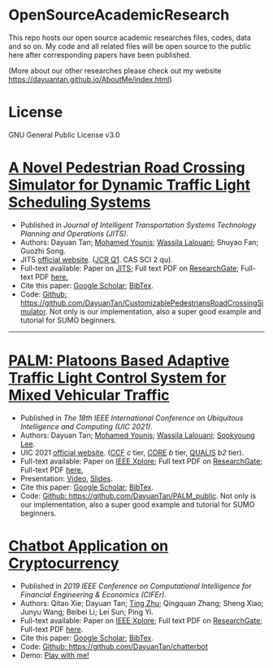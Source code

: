 # OpenSourceAcademicResearch
This repo hosts our open source academic researches files, codes, data and so on. My code and all related files will be open source to the public here after corresponding papers have been published.  

(More about our other researches please check out my website https://dayuantan.github.io/AboutMe/index.html)

# License

GNU General Public License v3.0


# [A Novel Pedestrian Road Crossing Simulator for Dynamic Traffic Light Scheduling Systems](https://dayuantan.github.io/AboutMe/researches.html)


<ul>
<li>Published in <i>Journal of Intelligent Transportation Systems Technology Planning and Operations (JITS)</i>.</li> 
<li>Authors: Dayuan Tan; <a href="https://www.csee.umbc.edu/~younis/">Mohamed Younis</a>; <a href="https://scholar.google.com/citations?user=Z8r6zFEAAAAJ&hl=en&oi=sra">Wassila Lalouani</a>; Shuyao Fan; Guozhi Song.</li>
<li>JITS <a href="https://www.tandfonline.com/doi/abs/10.1080/15472450.2023.2186229?journalCode=gits20">official website</a>. (<a href="https://www.scimagojr.com/journalrank.php?category=1706&type=j&page=3&total_size=694">JCR Q1</a>. CAS SCI 2 qu).
<li>Full-text available: Paper on <a href="https://www.tandfonline.com/doi/abs/10.1080/15472450.2023.2186229?journalCode=gits20">JITS</a>; Full text PDF on <a href="https://www.researchgate.net/publication/369183497_A_Novel_Pedestrian_Road_Crossing_Simulator_for_Dynamic_Traffic_Light_Scheduling_Systems">ResearchGate</a>; Full-text PDF <a href="">here.</a></li>
<li>Cite this paper: <a href="">Google Scholar</a>; <a href="">BibTex</a>.</li>
<li>Code: <a href="https://github.com/DayuanTan/CustomizablePedestriansRoadCrossingSimulator">Github: https://github.com/DayuanTan/CustomizablePedestriansRoadCrossingSimulator</a>. Not only is our implementation, also a super good example and tutorial for SUMO beginners.</li>
</ul>
        
        



------
# [PALM: Platoons Based Adaptive Traffic Light Control System for Mixed Vehicular Traffic](https://dayuantan.github.io/AboutMe/researches.html)


<ul>
<li>Published in <i>The 18th IEEE International Conference on Ubiquitous Intelligence and Computing (UIC 2021)</i>.</li> 
<li>Authors: Dayuan Tan; <a href="https://www.csee.umbc.edu/~younis/">Mohamed Younis</a>; <a href="https://scholar.google.com/citations?user=Z8r6zFEAAAAJ&hl=en&oi=sra">Wassila Lalouani</a>; <a href="https://www.researchgate.net/profile/Sookyoung-Lee-4">Sookyoung Lee</a>.</li>
<li>UIC 2021 <a href="http://ieeesmartworld.org/uic/">official website</a>. (<a href="https://www.ccf.org.cn/en/Bulletin/2019-05-13/663884.shtml">CCF</a> <i>c</i> tier, <a href="https://www.core.edu.au/conference-portal">CORE</a> <i>b</i> tier, <a href="https://www.gov.br/capes/pt-br/centrais-de-conteudo/Qualis_conferencia_ccomp.pdf/view">QUALIS</a> <i>b2</i> tier).
<li>Full-text available: Paper on <a href="https://ieeexplore.ieee.org/document/9604470">IEEE Xplore</a>; Full text PDF on <a href="https://www.researchgate.net/publication/356369368_PALM_Platoons_Based_Adaptive_Traffic_Light_Control_System_for_Mixed_Vehicular_Traffic">ResearchGate</a>; Full-text PDF <a href="https://dayuantan.github.io/AboutMe/files/Dayuan_Tan_2021_PALM_Platoons_Based_Adaptive_Traffic_Light_Control_System_for_Mixed_Vehicular_Traffic.pdf">here.</a></li>
<li>Presentation: <a href="https://www.youtube.com/watch?v=1FBGxjMKMS8">Video</a>, <a href="https://github.com/DayuanTan/OpenSourceAcademicResearch/blob/main/palm/UIC-1570728556.pdf">Slides</a>.</li>
<li>Cite this paper: <a href="https://scholar.google.com/scholar?hl=en&as_sdt=0%2C21&q=PALM%3A+Platoons+Based+Adaptive+Traffic+Light+Control+System+for+Mixed+Vehicular+Traffic&btnG=">Google Scholar</a>; <a href="https://dayuantan.github.io/AboutMe/files/palm.txt">BibTex</a>.</li>
<li>Code: <a href="https://github.com/DayuanTan/PALM_public">Github: https://github.com/DayuanTan/PALM_public</a>. Not only is our implementation, also a super good example and tutorial for SUMO beginners.</li>
</ul>
        
        

      
# [Chatbot Application on Cryptocurrency](https://dayuantan.github.io/AboutMe/researches.html)  
<ul>
<li>Published in <i>2019 IEEE Conference on Computational Intelligence for Financial Engineering & Economics (CIFEr)</i>.</li> 
<li>Authors: Qitao Xie; Dayuan Tan; <a href="https://www.csee.umbc.edu/~zt/">Ting Zhu</a>; Qingquan Zhang; Sheng Xiao; Junyu Wang; Beibei Li; Lei Sun; Ping Yi.</li>
<li>Full-text available: Paper on <a href="https://ieeexplore.ieee.org/abstract/document/8759121?casa_token=NDbqP4QeyZMAAAAA:OFtsYF_esT_luAuDNN655NVNFXid1UbUobCfpz5oosk59Iqj4a2Yokfub_ioR00NV-Mi7TPnIDE">IEEE Xplore</a>; Full text PDF on <a href="https://www.researchgate.net/publication/334425373_Chatbot_Application_on_Cryptocurrency">ResearchGate</a>; Full-text PDF <a href="https://dayuantan.github.io/AboutMe/files/Qitao_Xie_etal_2019_Chatbot_Application_on_Cryptocurrency.pdf">here</a>.</li>
<li>Cite this paper: <a href="https://scholar.google.com/scholar?hl=en&as_sdt=0%2C21&q=Chatbot+Application+on+Cryptocurrency+qitaoxie+dayuan+tan&btnG=">Google Scholar</a>; <a href="files/chatterbot.txt">BibTex</a>.</li>
<li>Code: <a href="https://github.com/DayuanTan/chatterbot">Github: https://github.com/DayuanTan/chatterbot</a></li>
<li>Demo: <a href="http://dayuantan.pythonanywhere.com/chatterbot/">Play with me!</a></li>
</ul>








